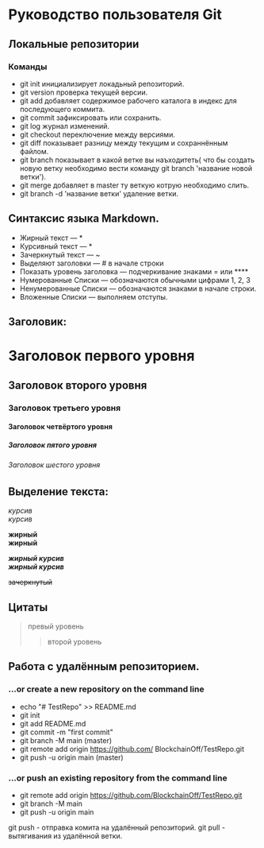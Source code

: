 # Руководство пользователя Git
## Локальные репозитории 
### Команды
* git init инициализирует локадьный репозиторий.
* git version проверка текущей версии.
* git add добавляет содержимое рабочего каталога
в индекс для последующего коммита.
* git commit зафиксировать или сохранить.
* git log журнал изменений.
* git checkout переключение между версиями.
* git diff показывает разницу между текущим и сохраннённым файлом.
* git branch показывает в какой ветке вы наъходитеть( что бы создать новую ветку необходимо вести команду git branch 'название новой ветки').
* git merge добавляет в master ту веткую котрую необходимо слить. 
* git branch -d 'название ветки' удаление ветки.

 ## Синтаксис языка Markdown.
* Жирный текст — *
* Курсивный текст — *
* Зачеркнутый текст — ~
* Выделяют заголовки — # в начале строки
* Показать уровень заголовка — подчеркивание знаками = или ****
* Нумерованные Списки — обозначаются
обычными цифрами 1, 2, 3
* Ненумерованные Списки — обозначаются знаками в начале строки.
* Вложенные Списки — выполняем отступы.

## Заголовик:

# Заголовок первого уровня
## Заголовок второго уровня
### Заголовок третьего уровня
#### Заголовок четвёртого уровня
##### Заголовок пятого уровня
###### Заголовок шестого уровня

## Выделение текста:
*курсив*  
_курсив_

**жирный**  
__жирный__

***жирный курсив***  
___жирный курсив___

~~зачеркнутый~~
## Цитаты 
> превый уровень
>> второй уровень

## Работа с удалённым репозиторием.

### …or create a new repository on the command line

* echo "# TestRepo" >> README.md
* git init
* git add README.md
* git commit -m "first commit"
* git branch -M main (master)
* git remote add origin https://github.com/ BlockchainOff/TestRepo.git
* git push -u origin main (master)

### …or push an existing repository from the command line
* git remote add origin https://github.com/BlockchainOff/TestRepo.git
* git branch -M main
* git push -u origin main

git push - отправка комита на удалённый репозиторий.
git pull - вытягивания из удалённой ветки.